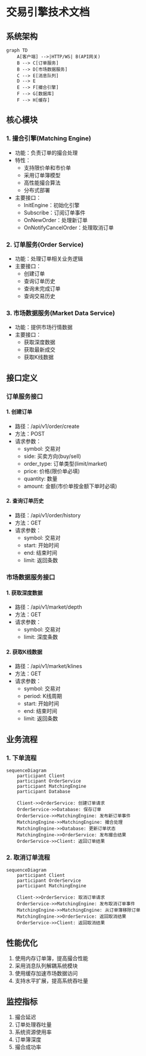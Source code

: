 # 交易引擎技术文档

## 系统架构

```mermaid
graph TD
    A[客户端] -->|HTTP/WS| B(API网关)
    B --> C[订单服务]
    B --> D[市场数据服务]
    C --> E[消息队列]
    D --> E
    E --> F[撮合引擎]
    F --> G[数据库]
    F --> H[缓存]
```

## 核心模块

### 1. 撮合引擎(Matching Engine)

- 功能：负责订单的撮合处理
- 特性：
  - 支持限价单和市价单
  - 采用订单簿模型
  - 高性能撮合算法
  - 分布式部署
- 主要接口：
  - InitEngine：初始化引擎
  - Subscribe：订阅订单事件
  - OnNewOrder：处理新订单
  - OnNotifyCancelOrder：处理取消订单

### 2. 订单服务(Order Service)

- 功能：处理订单相关业务逻辑
- 主要接口：
  - 创建订单
  - 查询订单历史
  - 查询未完成订单
  - 查询交易历史

### 3. 市场数据服务(Market Data Service)

- 功能：提供市场行情数据
- 主要接口：
  - 获取深度数据
  - 获取最新成交
  - 获取K线数据

## 接口定义

### 订单服务接口

#### 1. 创建订单

- 路径：/api/v1/order/create
- 方法：POST
- 请求参数：
  - symbol: 交易对
  - side: 买卖方向(buy/sell)
  - order_type: 订单类型(limit/market)
  - price: 价格(限价单必填)
  - quantity: 数量
  - amount: 金额(市价单按金额下单时必填)

#### 2. 查询订单历史

- 路径：/api/v1/order/history
- 方法：GET
- 请求参数：
  - symbol: 交易对
  - start: 开始时间
  - end: 结束时间
  - limit: 返回条数

### 市场数据服务接口

#### 1. 获取深度数据

- 路径：/api/v1/market/depth
- 方法：GET
- 请求参数：
  - symbol: 交易对
  - limit: 深度条数

#### 2. 获取K线数据

- 路径：/api/v1/market/klines
- 方法：GET
- 请求参数：
  - symbol: 交易对
  - period: K线周期
  - start: 开始时间
  - end: 结束时间
  - limit: 返回条数

## 业务流程

### 1. 下单流程

```mermaid
sequenceDiagram
    participant Client
    participant OrderService
    participant MatchingEngine
    participant Database

    Client->>OrderService: 创建订单请求
    OrderService->>Database: 保存订单
    OrderService->>MatchingEngine: 发布新订单事件
    MatchingEngine->>MatchingEngine: 撮合处理
    MatchingEngine->>Database: 更新订单状态
    MatchingEngine->>OrderService: 发布撮合结果
    OrderService->>Client: 返回订单结果
```

### 2. 取消订单流程

```mermaid
sequenceDiagram
    participant Client
    participant OrderService
    participant MatchingEngine

    Client->>OrderService: 取消订单请求
    OrderService->>MatchingEngine: 发布取消订单事件
    MatchingEngine->>MatchingEngine: 从订单簿移除订单
    MatchingEngine->>OrderService: 返回取消结果
    OrderService->>Client: 返回取消结果
```

## 性能优化

1. 使用内存订单簿，提高撮合性能
2. 采用消息队列解耦系统模块
3. 使用缓存加速市场数据访问
4. 支持水平扩展，提高系统吞吐量

## 监控指标

1. 撮合延迟
2. 订单处理吞吐量
3. 系统资源使用率
4. 订单簿深度
5. 撮合成功率

